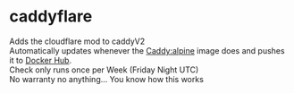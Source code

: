 # caddyflare

Adds the cloudflare mod to caddyV2  
Automatically updates whenever the [Caddy:alpine](https://hub.docker.com/_/caddy) image does and pushes it to [Docker Hub](https://hub.docker.com/r/cryorig/caddyflare).  
Check only runs once per Week (Friday Night UTC)  
No warranty no anything... You know how this works
